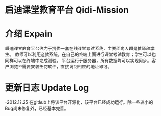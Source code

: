 启迪课堂教育平台 Qidi-Mission
======

介绍 Expain
===
启迪课堂教育平台致力于提供一套在线课堂考试系统，主要面向人群是教师和学生。
教师可以利用这款系统，在自己的终端上面进行课堂考试教育；学生可以也同样可以在终端中完成测验。
平台运行于服务器，所有数据均可以实现同步。客户浏览不需要安装任何软件，直接访问相应的地址即可。

更新日志 Update Log
===
-2012.12.25
  在github上将该平台开源化，该平台已经成功运行。除一些较小的Bug尚未修复外，已经基本完善。
